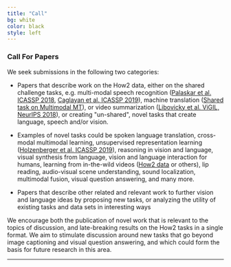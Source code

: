 ```yaml
---
title: "Call"
bg: white
color: black
style: left
---
```


### Call For Papers

We seek submissions in the following two categories:


- Papers that describe work on the How2 data, either on the shared challenge tasks, e.g. multi-modal speech recognition (<a href="https://arxiv.org/pdf/1804.09713.pdf">Palaskar et al. ICASSP 2018</a>, <a href="https://arxiv.org/pdf/1811.03865.pdf">Caglayan et al. ICASSP 2019</a>), machine translation (<a href="https://www.statmt.org/wmt18/multimodal-task.html">Shared task on Multimodal MT</a>), or video summarization (<a href="https://nips2018vigil.github.io/static/papers/accepted/8.pdf">Libovicky et al. ViGIL, NeurIPS 2018</a>), or creating "un-shared", novel tasks that create language, speech and/or vision.


- Examples of novel tasks could be spoken language translation, cross-modal multimodal learning, unsupervised representation learning (<a href="https://arxiv.org/abs/1811.08890">Holzenberger et al. ICASSP 2019</a>), reasoning in vision and language, visual synthesis from language, vision and language interaction for humans, learning from in-the-wild videos (<a href="https://arxiv.org/pdf/1811.00347.pdf">How2 data</a> or others), lip reading, audio-visual scene understanding, sound localization, multimodal fusion, visual question answering, and many more.


- Papers that describe other related and relevant work to further vision and language ideas by proposing new tasks, or analyzing the utility of existing tasks and data sets in interesting ways


We encourage both the publication of novel work that is relevant to the topics of discussion, and late-breaking results on the How2 tasks in a single format. We aim to stimulate discussion around new tasks that go beyond image captioning and visual question answering, and which could form the basis for future research in this area. 

* * *
